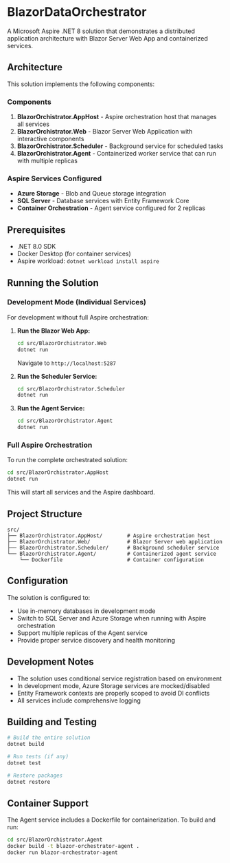 # BlazorDataOrchestrator

A Microsoft Aspire .NET 8 solution that demonstrates a distributed application architecture with Blazor Server Web App and containerized services.

## Architecture

This solution implements the following components:

### Components

1. **BlazorOrchistrator.AppHost** - Aspire orchestration host that manages all services
2. **BlazorOrchistrator.Web** - Blazor Server Web Application with interactive components
3. **BlazorOrchistrator.Scheduler** - Background service for scheduled tasks
4. **BlazorOrchistrator.Agent** - Containerized worker service that can run with multiple replicas

### Aspire Services Configured

- **Azure Storage** - Blob and Queue storage integration
- **SQL Server** - Database services with Entity Framework Core
- **Container Orchestration** - Agent service configured for 2 replicas

## Prerequisites

- .NET 8.0 SDK
- Docker Desktop (for container services)
- Aspire workload: `dotnet workload install aspire`

## Running the Solution

### Development Mode (Individual Services)

For development without full Aspire orchestration:

1. **Run the Blazor Web App:**
   ```bash
   cd src/BlazorOrchistrator.Web
   dotnet run
   ```
   Navigate to `http://localhost:5287`

2. **Run the Scheduler Service:**
   ```bash
   cd src/BlazorOrchistrator.Scheduler
   dotnet run
   ```

3. **Run the Agent Service:**
   ```bash
   cd src/BlazorOrchistrator.Agent
   dotnet run
   ```

### Full Aspire Orchestration

To run the complete orchestrated solution:

```bash
cd src/BlazorOrchistrator.AppHost
dotnet run
```

This will start all services and the Aspire dashboard.

## Project Structure

```
src/
├── BlazorOrchistrator.AppHost/        # Aspire orchestration host
├── BlazorOrchistrator.Web/            # Blazor Server web application
├── BlazorOrchistrator.Scheduler/      # Background scheduler service
└── BlazorOrchistrator.Agent/          # Containerized agent service
    └── Dockerfile                     # Container configuration
```

## Configuration

The solution is configured to:

- Use in-memory databases in development mode
- Switch to SQL Server and Azure Storage when running with Aspire orchestration
- Support multiple replicas of the Agent service
- Provide proper service discovery and health monitoring

## Development Notes

- The solution uses conditional service registration based on environment
- In development mode, Azure Storage services are mocked/disabled
- Entity Framework contexts are properly scoped to avoid DI conflicts
- All services include comprehensive logging

## Building and Testing

```bash
# Build the entire solution
dotnet build

# Run tests (if any)
dotnet test

# Restore packages
dotnet restore
```

## Container Support

The Agent service includes a Dockerfile for containerization. To build and run:

```bash
cd src/BlazorOrchistrator.Agent
docker build -t blazor-orchestrator-agent .
docker run blazor-orchestrator-agent
```